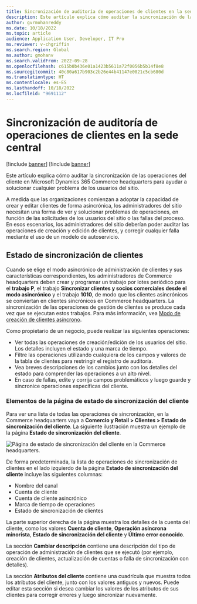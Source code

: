 ```yaml
---
title: Sincronización de auditoría de operaciones de clientes en la sede central
description: Este artículo explica cómo auditar la sincronización de las operaciones del cliente en Microsoft Dynamics 365 Commerce headquarters para ayudar a solucionar cualquier problema de los usuarios del sitio.
author: gvrmohanreddy
ms.date: 10/18/2022
ms.topic: article
audience: Application User, Developer, IT Pro
ms.reviewer: v-chgriffin
ms.search.region: Global
ms.author: gmohanv
ms.search.validFrom: 2022-09-28
ms.openlocfilehash: c615b0b436e01a1423b5611a72f0056b5b14f8e8
ms.sourcegitcommit: 40c80a617b903c2b26e44b41147e0021c5cb680d
ms.translationtype: HT
ms.contentlocale: es-ES
ms.lasthandoff: 10/18/2022
ms.locfileid: "9691112"
---
```

# <a name="audit-synchronization-of-customer-operations-in-headquarters"></a>Sincronización de auditoría de operaciones de clientes en la sede central

[!include [banner](includes/banner.md)]
[!include [banner](includes/preview-banner.md)]

Este artículo explica cómo auditar la sincronización de las operaciones del cliente en Microsoft Dynamics 365 Commerce headquarters para ayudar a solucionar cualquier problema de los usuarios del sitio.

A medida que las organizaciones comienzan a adoptar la capacidad de crear y editar clientes de forma asincrónica, los administradores del sitio necesitan una forma de ver y solucionar problemas de operaciones, en función de las solicitudes de los usuarios del sitio o las fallas del proceso. En esos escenarios, los administradores del sitio deberían poder auditar las operaciones de creación y edición de clientes, y corregir cualquier falla mediante el uso de un modelo de autoservicio.

## <a name="customer-synchronization-status"></a>Estado de sincronización de clientes

Cuando se elige el modo asincrónico de administración de clientes y sus características correspondientes, los administradores de Commerce headquarters deben crear y programar un trabajo por lotes periódico para el **trabajo P**, el trabajo **Sincronizar clientes y socios comerciales desde el modo asincrónico** y el trabajo **1010**, de modo que los clientes asincrónicos se conviertan en clientes sincrónicos en Commerce headquarters. La sincronización de las operaciones de gestión de clientes se produce cada vez que se ejecutan estos trabajos. Para más información, vea [Modo de creación de clientes asíncrono](async-customer-mode.md).

Como propietario de un negocio, puede realizar las siguientes operaciones:

- Ver todas las operaciones de creación/edición de los usuarios del sitio. Los detalles incluyen el estado y una marca de tiempo.
- Filtre las operaciones utilizando cualquiera de los campos y valores de la tabla de clientes para restringir el registro de auditoría.
- Vea breves descripciones de los cambios junto con los detalles del estado para comprender las operaciones a un alto nivel.
- En caso de fallas, edite y corrija campos problemáticos y luego guarde y sincronice operaciones específicas del cliente.

### <a name="elements-on-the-customer-synchronization-status-page"></a>Elementos de la página de estado de sincronización del cliente

Para ver una lista de todas las operaciones de sincronización, en la Commerce headquarters vaya a **Comercio y Retail \> Clientes \> Estado de sincronización del cliente**. La siguiente ilustración muestra un ejemplo de la página **Estado de sincronización del cliente**.

![Página de estado de sincronización del cliente en la Commerce headquarters.](media/D365-Commerce-Customer-Mgmt-Audi-Async-Operations.png)

De forma predeterminada, la lista de operaciones de sincronización de clientes en el lado izquierdo de la página **Estado de sincronización del cliente** incluye las siguientes columnas:

- Nombre del canal
- Cuenta de cliente
- Cuenta de cliente asincrónico
- Marca de tiempo de operaciones
- Estado de sincronización de clientes

La parte superior derecha de la página muestra los detalles de la cuenta del cliente, como los valores **Cuenta de cliente**, **Operación asíncrona minorista**, **Estado de sincronización del cliente** y **Último error conocido**.

La sección **Cambiar descripción** contiene una descripción del tipo de operación de administración de clientes que se ejecutó (por ejemplo, creación de clientes, actualización de cuentas o falla de sincronización con detalles).

La sección **Atributos del cliente** contiene una cuadrícula que muestra todos los atributos del cliente, junto con los valores antiguos y nuevos. Puede editar esta sección si desea cambiar los valores de los atributos de sus clientes para corregir errores y luego sincronizar nuevamente.
